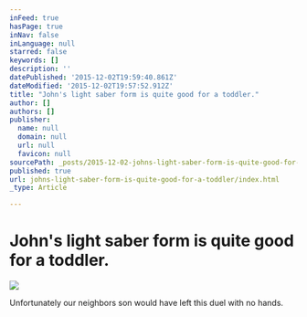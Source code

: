 ```yaml
---
inFeed: true
hasPage: true
inNav: false
inLanguage: null
starred: false
keywords: []
description: ''
datePublished: '2015-12-02T19:59:40.861Z'
dateModified: '2015-12-02T19:57:52.912Z'
title: "John's light saber form is quite good for a toddler."
author: []
authors: []
publisher:
  name: null
  domain: null
  url: null
  favicon: null
sourcePath: _posts/2015-12-02-johns-light-saber-form-is-quite-good-for-a-toddler.md
published: true
url: johns-light-saber-form-is-quite-good-for-a-toddler/index.html
_type: Article

---
```

# John's light saber form is quite good for a toddler.
![](https://the-grid-user-content.s3-us-west-2.amazonaws.com/00343e08-bbb0-4b5a-86de-ecf01a032de1.jpg)

Unfortunately our neighbors son would have left this duel with no hands.